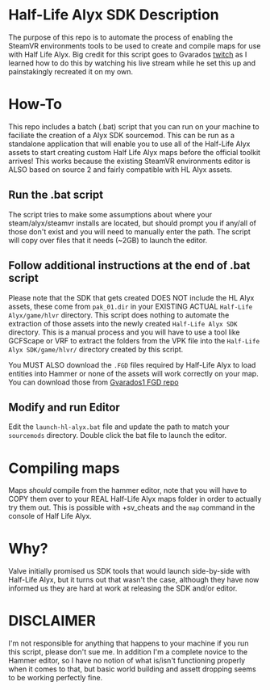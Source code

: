 # Half-Life Alyx SDK Description
The purpose of this repo is to automate the process of enabling the SteamVR environments tools to be used to create and compile maps for use with Half Life Alyx.  Big credit for this script goes to Gvarados [twitch](https://www.twitch.tv/gvarados) as I learned how to do this by watching his live stream while he set this up and painstakingly recreated it on my own.

# How-To
This repo includes a batch (.bat) script that you can run on your machine to faciliate the creation of a Alyx SDK sourcemod.  This can be run as a standalone application that will enable you to use all of the Half-Life Alyx assets to start creating custom Half Life Alyx maps before the official toolkit arrives!  This works because the existing SteamVR environments editor is ALSO based on source 2 and fairly compatible with HL Alyx assets.

## Run the .bat script
The script tries to make some assumptions about where your steam/alyx/steamvr installs are located, but should prompt you if any/all of those don't exist and you will need to manually enter the path.  The script will copy over files that it needs (~2GB) to launch the editor. 

## Follow additional instructions at the end of .bat script
Please note that the SDK that gets created DOES NOT include the HL Alyx assets,  these come from `pak_01.dir` in your EXISTING ACTUAL `Half-Life Alyx/game/hlvr` directory.  This script does nothing to automate the extraction of those assets into the newly created `Half-Life Alyx SDK` directory.   This is a manual process and you will have to use a tool like GCFScape or VRF to extract the folders from the VPK file into the `Half-Life Alyx SDK/game/hlvr/` directory created by this script. 

You MUST ALSO download the `.FGD` files required by Half-Life Alyx to load entities into Hammer or none of the assets will work correctly on your map.  You can download those from [Gvarados1 FGD repo](https://github.com/gvarados1/Half-Life-Alyx-FGD)

## Modify and run Editor
Edit the `launch-hl-alyx.bat` file and update the path to match your `sourcemods` directory.  Double click the bat file to launch the editor.

# Compiling maps
Maps *should* compile from the hammer editor, note that you will have to COPY them over to your REAL Half-Life Alyx maps folder in order to actually try them out.  This is possible with +sv_cheats and the `map` command in the console of Half Life Alyx.  

# Why?
Valve initially promised us SDK tools that would launch side-by-side with Half-Life Alyx, but it turns out that wasn't the case, although they have now informed us they are hard at work at releasing the SDK and/or editor.

# DISCLAIMER
I'm not responsible for anything that happens to your machine if you run this script, please don't sue me.  In addition I'm a complete novice to the Hammer editor, so I have no notion of what is/isn't functioning properly when it comes to that,  but basic world building and assett dropping seems to be working perfectly fine. 